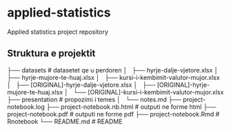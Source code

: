 # applied-statistics
Applied statistics project repository

## Struktura e projektit

├── datasets											# datasetet qe u perdoren
│   ├── hyrje-dalje-vjetore.xlsx
│   ├── hyrje-mujore-te-huaj.xlsx
│   ├── kursi-i-kembimit-valutor-mujor.xlsx
│   ├── [ORIGINAL]-hyrje-dalje-vjetore.xlsx
│   ├── [ORIGINAL]-hyrje-mujore-te-huaj.xlsx
│   └── [ORIGINAL]-kursi-i-kembimit-valutor-mujor.xlsx
├── presentation										# propozimi i temes
│   └── notes.md
├── project-notebook.log
├── project-notebook.nb.html							# outputi ne forme html
├── project-notebook.pdf								# outputi ne forme pdf
├── project-notebook.Rmd								# Rnotebook
└── README.md											# README

